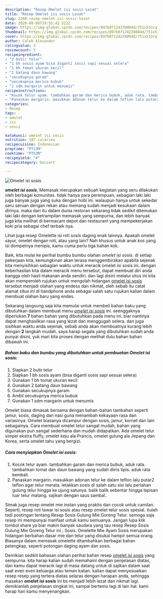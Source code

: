 ```yaml
---
description: "Resep Omelet isi sosis Lezat"
title: "Resep Omelet isi sosis Lezat"
slug: 2208-resep-omelet-isi-sosis-lezat
date: 2020-08-08T19:55:42.522Z
image: https://img-global.cpcdn.com/recipes/897b07124239004d/751x532cq70/omelet-isi-sosis-foto-resep-utama.jpg
thumbnail: https://img-global.cpcdn.com/recipes/897b07124239004d/751x532cq70/omelet-isi-sosis-foto-resep-utama.jpg
cover: https://img-global.cpcdn.com/recipes/897b07124239004d/751x532cq70/omelet-isi-sosis-foto-resep-utama.jpg
author: Caleb Alexander
ratingvalue: 3
reviewcount: 5
recipeingredient:
- "2 butir telur"
- "1 bh sosis ayam bisa diganti sosis sapi sesuai selera"
- "1 bh tomat ukuran kecil"
- "2 batang daun bawang"
- "secukupnya garam"
- "secukupnya merica bubuk"
- "1 sdm margarin untuk menumis"
recipeinstructions:
- "Kocok telur ayam. tambahkan garam dan merica bubuk, aduk rata. tambahkan tomat dan daun bawang yang sudah diiris tipis. aduk rata kembali."
- "Panaskan margarin. masukkan adonan telur ke dalam teflon lalu putar2 teflon agar telur merata. letakkan sosis di salah satu sisi lalu perlahan gulung telur hingga ke ujung satunya. balik balik sebentar hingga lapisan luar telur matang. sajikan dengan saus sambal.."
categories:
- Resep
tags:
- omelet
- isi
- sosis

katakunci: omelet isi sosis 
nutrition: 187 calories
recipecuisine: Indonesian
preptime: "PT13M"
cooktime: "PT53M"
recipeyield: "4"
recipecategory: Dessert

---
```



![Omelet isi sosis](https://img-global.cpcdn.com/recipes/897b07124239004d/751x532cq70/omelet-isi-sosis-foto-resep-utama.jpg)

<b><i>omelet isi sosis</i></b>, Memasak merupakan sebuah kegiatan yang seru dilakukan oleh berbagai komunitas. tidak hanya para perempuan, sebagian laki laki juga banyak juga yang suka dengan hobi ini. walaupun hanya untuk sekedar seru seruan dengan rekan atau memang sudah menjadi kesukaan dalam dirinya. maka dari itu dalam dunia restoran sekarang tidak sedikit ditemukan laki laki dengan ketrampilan memasak yang sempurna, dan lebih banyak juga kita melihat di bermacam depot dan restaurant yang mempekerjakan koki pria sebagai chef terbaik nya.

Lihat juga resep Omelette isi roti sosis daging enak lainnya. Apakah omelet sayur, omelet dengan roti, atau yang lain? Nah khusus untuk anak kos yang isi dompetnya menipis, kamu cuma perlu tiga bahan kok.

Baik, kita mulai ke perihal bumbu bumbu olahan <i>omelet isi sosis</i>. di setiap pekerjaan kita, kemungkinan akan terasa menggembirakan apabila sejenak kita menyisihkan sebagian waktu untuk meracik omelet isi sosis ini. dengan keberhasilan kita dalam meracik menu tersebut, dapat membuat diri anda bangga oleh hasil makanan anda sendiri. dan lagi disini melalui situs ini kita akan memperoleh rujukan untuk mengolah hidangan <u>omelet isi sosis</u> tersebut menjadi olahan yang endess dan nikmat, oleh sebab itu catat alamat situs ini di handphone anda sebagai salah satu rujukan kalian dalam membuat olahan baru yang endes.


Sekarang langsung saja kita memulai untuk membeli bahan baku yang dibutuhkan dalam membuat menu <u><i>omelet isi sosis</i></u> ini. seenggaknya diperlukan <b>7</b> bahan bahan yang dibutuhkan pada menu ini. biar nantinya dapat menghasilkan rasa yang lezat dan menggugah selera. dan juga sisihkan waktu anda sejenak, sebab anda akan membuatnya kurang lebih dengan <b>2</b> langkah mudah. saya harap segala yang dibutuhkan sudah anda punyai disini, yuk mari kita proses dengan melihat dulu bahan bahan dibawah ini.

<!--inarticleads1-->

##### Bahan baku dan bumbu yang dibutuhkan untuk pembuatan Omelet isi sosis:

1. Siapkan 2 butir telur
1. Siapkan 1 bh sosis ayam (bisa diganti sosis sapi sesuai selera)
1. Gunakan 1 bh tomat ukuran kecil
1. Gunakan 2 batang daun bawang
1. Gunakan secukupnya garam
1. Ambil secukupnya merica bubuk
1. Gunakan 1 sdm margarin untuk menumis


Omelet biasa dimasak bersama dengan bahan-bahan tambahan seperti jamur, sosis, daging dan nasi guna menambah kekayaan rasa dan variasinya. Omelet biasanya dicampur dengan sosis, jamur, kornet dan lain sebagainya. Cara membuat omelet telur sangat mudah, bahan yang digunakan pun sangat sederhana dan mudah didapatkan. Ada omelet telur simpel ekstra fluffy, omelet keju ala Prancis, omelet gulung ala Jepang dan Korea, serta omelet tahu yang bergizi. 

<!--inarticleads2-->

##### Cara menyiapkan Omelet isi sosis:

1. Kocok telur ayam. tambahkan garam dan merica bubuk, aduk rata. tambahkan tomat dan daun bawang yang sudah diiris tipis. aduk rata kembali.
1. Panaskan margarin. masukkan adonan telur ke dalam teflon lalu putar2 teflon agar telur merata. letakkan sosis di salah satu sisi lalu perlahan gulung telur hingga ke ujung satunya. balik balik sebentar hingga lapisan luar telur matang. sajikan dengan saus sambal..


Simak juga resep omelet mie instan yang praktis dan cocok untuk camilan. Seperti, resep roti tawar isi sosis atau resep omelet telur sosis spesial. itulah tadi postingan tentang Resep Sosis Gulung Mie Goreng Telur. semoga saja resep ini mempunyai manfaat untuk kamu semuanya. Jangan lupa klik tombol share ya biar makin banyak saudara yang tau resep Resep Sosis Gulung Mie Goreng Telur ini ; Sosis. Omelette Mie Ayam Sosis merupakan hidangan berbahan dasar mie dan telur yang disukai hampir semua orang. Biasanya dalam memasak omelette ditambahkan berbagai bahan pelengkap, seperti potongan daging ayam dan sosis. 

Demikian sedikit bahasan olahan perihal bahan resep <u>omelet isi sosis</u> yang sempurna. kita harap kalian sudah memahami dengan penjelasan diatas, dan kamu dapat meracik lagi di masa datang untuk di sajikan dalam saat saat even even keluarga atau teman kalian. kalian dapat menyesuaikan resep resep yang tertera diatas selaras dengan harapan anda, sehingga masakan <b>omelet isi sosis</b> ini bs menjadi lebih lezat dan nikmat lagi. demikianlah penjelasan singkat ini, sampai bertemu lagi di lain hal. kami harap hari kamu menyenangkan.
